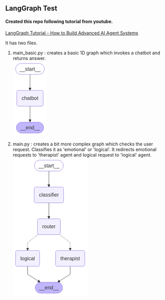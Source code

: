 ## LangGraph Test

#### Created this repo following tutorial from youtube.
[LangGraph Tutorial - How to Build Advanced AI Agent Systems](https://www.youtube.com/watch?v=1w5cCXlh7JQ&list=PL76nMeTGB6cC9zQWRwzheSwnZzLWMPTgx)

It has two files.
1. main_basic.py : creates a basic 1D graph which invokes a chatbot and returns answer.   
![graph_basic](./output_basic.png)

2. main.py : creates a bit more complex graph which checks the user request. Classifies it as 'emotional' or 'logical'. It redirects emotional requests to 'therapist' agent and logical request to 'logical' agent.
![graph](./output.png)

